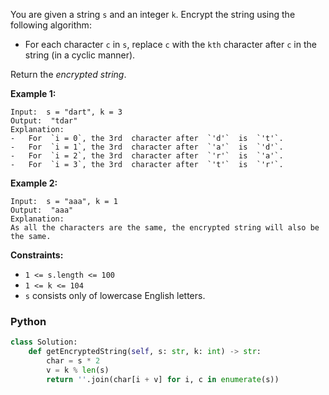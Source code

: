You are given a string  `s`  and an integer  `k`. Encrypt the string using the following algorithm:

- For each character  `c`  in  `s`, replace  `c`  with the  `kth`  character after  `c`  in the string (in a cyclic
  manner).

Return the  _encrypted string_.

**Example 1:**

```
Input:  s = "dart", k = 3
Output:  "tdar"
Explanation:
-   For  `i = 0`, the 3rd  character after  `'d'`  is  `'t'`.
-   For  `i = 1`, the 3rd  character after  `'a'`  is  `'d'`.
-   For  `i = 2`, the 3rd  character after  `'r'`  is  `'a'`.
-   For  `i = 3`, the 3rd  character after  `'t'`  is  `'r'`.
```

**Example 2:**

```
Input:  s = "aaa", k = 1
Output:  "aaa"
Explanation:
As all the characters are the same, the encrypted string will also be the same.
```

**Constraints:**

- `1 <= s.length <= 100`
- `1 <= k <= 104`
- `s`  consists only of lowercase English letters.

### Python

```python
class Solution:
    def getEncryptedString(self, s: str, k: int) -> str:
        char = s * 2
        v = k % len(s)
        return ''.join(char[i + v] for i, c in enumerate(s))
```